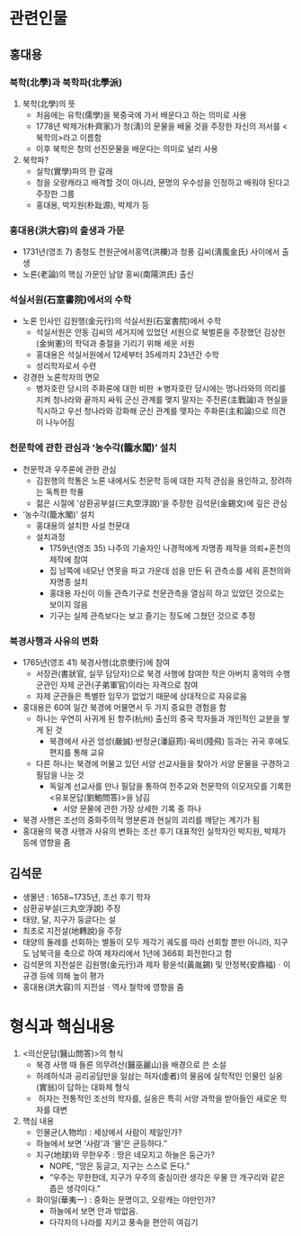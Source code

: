 # 관련인물
## 홍대용
### 북학(北學)과 북학파(北學派)
1. 북학(北學)의 뜻
	- 처음에는 유학(儒學)을 북중국에 가서 배운다고 하는 의미로 사용
	- 1778년 박제가(朴齊家)가 청(淸)의 문물을 배울 것을 주장한 자신의 저서를 <북학의>라고 이름함
	- 이후 북학은 청의 선진문물을 배운다는 의미로 널리 사용
2. 북학파?
	- 실학(實學)파의 한 갈래
	- 청을 오랑캐라고 배격할 것이 아니라, 문명의 우수성을 인정하고 배워야 된다고 주장한 그룹
	- 홍대용, 박지원(朴趾源), 박제가 등 

### 홍대용(洪大容)의 출생과 가문
-  1731년(영조 7) 충청도 천원군에서홍역(洪櫟)과 청풍 김씨(淸風金氏) 사이에서 출생
-  노론(老論)의 핵심 가문인 남양 홍씨(南陽洪氏) 출신

### 석실서원(石室書院)에서의 수학 
- 노론 인사인 김원행(金元行)의 석실서원(石室書院)에서 수학
	- 석실서원은 안동 김씨의 세거지에 있었던 서원으로 북벌론을 주장했던 김상헌(金尙憲)의 학덕과 충절을 기리기 위해 세운 서원
	-  홍대용은 석실서원에서 12세부터 35세까지 23년간 수학
	- 성리학자로서 수련 
- 강경한 노론학자의 면모
	- 병자호란 당시의 주화론에 대한 비판
	＊병자호란 당시에는 명나라와의 의리를 지켜 청나라와 끝까지 싸워 군신 관계를 맺지 말자는 주전론(主戰論)과 현실을 직시하고 우선 청나라와 강화해 군신 관계를 맺자는 주화론(主和論)으로 의견이 나누어짐

### 천문학에 관한 관심과 ‘농수각(籠水閣)’ 설치
- 천문학과 우주론에 관한 관심
	- 김원행의 학통은 노론 내에서도 천문학 등에 대한 지적 관심을 용인하고, 장려하는 독특한 학풍
	- 젊은 시절에 ‘삼환공부설(三丸空浮說)’을 주장한 김석문(金錫文)에 깊은 관심 
- ‘농수각(籠水閣)’ 설치
	- 홍대용의 설치한 사설 천문대
	- 설치과정
		- 1759년(영조 35) 나주의 기술자인 나경적에게 자명종 제작을 의뢰+혼천의 제작에 참여
		- 집 남쪽에 네모난 연못을 파고 가운데 섬을 만든 뒤 관측소를 세워 혼천의와 자명종 설치
		-  홍대용 자신이 이들 관측기구로 천문관측을 열심히 하고 있었던 것으로는 보이지 않음
		-  기구는 실제 관측보다는 보고 즐기는 정도에 그쳤던 것으로 추정

### 북경사행과 사유의 변화
-  1765년(영조 41) 북경사행(北京使行)에 참여
	- 서장관(書狀官, 실무 담당자)으로 북경 사행에 참여한 작은 아버지 홍억의 수행 군관인 자제 군관(子弟軍官)이라는 자격으로 참여
	-  자제 군관들은 특별한 임무가 없었기 때문에 상대적으로 자유로움
- 홍대용은 60여 일간 북경에 머물면서 두 가지 중요한 경험을 함
	- 하나는 우연히 사귀게 된 항주(杭州) 출신의 중국 학자들과 개인적인 교분을 쌓게 된 것
		- 북경에서 사귄 엄성(嚴誠)·반정균(潘庭筠)·육비(陸飛) 등과는 귀국 후에도 편지를 통해 교유
	-  다른 하나는 북경에 머물고 있던 서양 선교사들을 찾아가 서양 문물을 구경하고 필담을 나눈 것 
		- 독일계 선교사를 만나 필담을 통하여 천주교와 천문학의 이모저모를 기록한 <유포문답(劉鮑問答)>을 남김 
			-  서양 문물에 관한 가장 상세한 기록 중 하나
-  북경 사행은 조선의 중화주의적 명분론과 현실의 괴리를 깨닫는 계기가 됨
-  홍대용의 북경 사행과 사유의 변화는 조선 후기 대표적인 실학자인 박지원, 박제가 등에 영향을 줌

## 김석문
	
- 생몰년 : 1658~1735년, 조선 후기 학자
- 삼환공부설(三丸空浮說) 주장
- 태양, 달, 지구가 둥글다는 설
-  최초로 지전설(地轉說)을 주장 
-  태양의 둘레를 선회하는 별들이 모두 제각기 궤도를 따라 선회할 뿐만 아니라, 지구도 남북극을 축으로 하여 제자리에서 1년에 366회 회전한다고 함
-  김석문의 지전설은 김원행(金元行)과 제자 황윤석(黃胤錫) 및 안정복(安鼎福)ㆍ이규경 등에 의해 높이 평가
- 홍대용(洪大容)의 지전설ㆍ역사 철학에 영향을 줌

# 형식과 핵심내용
1. <의산문답(醫山問答)>의 형식
	- 북경 사행 때 들른 의무려산(醫巫麗山)을 배경으로 쓴 소설
	- 허례허식과 공리공담만을 일삼는 허자(虛者)의 물음에 실학적인 인물인 실옹(實翁)이 답하는 대화체 형식
	-  허자는 전통적인 조선의 학자를, 실옹은 특히 서양 과학을 받아들인 새로운 학자를 대변
2.  핵심 내용
	-  인물균(人物均) : 세상에서 사람이 제일인가?
	- 하늘에서 보면 ‘사람’과 ‘물’은 균등하다.”
	- 지구(地球)와 무한우주 : 땅은 네모지고 하늘은 둥근가?
		- NOPE, “땅은 둥글고, 지구는 스스로 돈다.”
		- “우주는 무한한데, 지구가 우주의 중심이란 생각은 우물 안 개구리와 같은 좁은 생각이다.”
	- 화이일(華夷一) : 중화는 문명이고, 오랑캐는 야만인가?
		- 하늘에서 보면 안과 밖없음.
		- 다각자의 나라를 지키고 풍속을 편안히 여김기